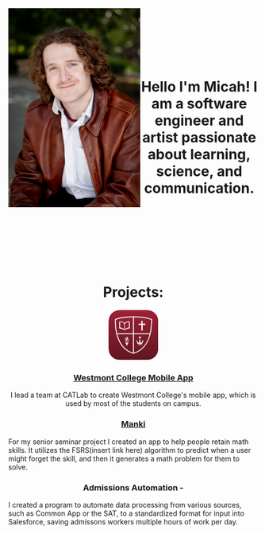 <div>
    <div style="float: left">
        <img alt="What I look like" src="headshot.png" width="266" height="400">
    </div>
</div>


<h1 style="text-align: center"><br><br><br>Hello I'm Micah! I am a software engineer and artist passionate about learning, science, and communication.<br><br><br><br><br></h1>
<p></p>
<h1 style="text-align: center">Projects:</h1>

<div style="text-align:center">
    <img alt="Westmont App Icon" src="appicon.png" width="100" height="100">
    <h3><a href="https://apps.apple.com/us/app/westmont/id6538728714">Westmont College Mobile App</a></h3>
    <p>I lead a team at CATLab to create Westmont College's mobile app, which is used by most of the students on campus.</p>
</div>
<h3 style="text-align:center"><a href="https://github.com/MicahHoward/Manki">Manki</a></h3>
For my senior seminar project I created an app to help people retain math skills. It utilizes the FSRS(insert link here) algorithm to predict when a user might forget the skill, and then it generates a math problem for them to solve.

<h3 style="text-align:center">Admissions Automation - </h3>
I created a program to automate data processing from various sources, such as Common App or the SAT, to a standardized format for input into Salesforce, saving admissons workers multiple hours of work per day.

